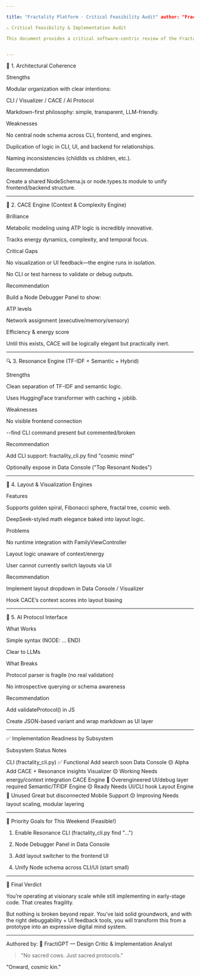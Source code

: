 ```yaml
---

title: "Fractality Platform - Critical Feasibility Audit" author: "FractiGPT" date: "2025-06-27" version: "v0.2.2 (Fractality)"

⚠️ Critical Feasibility & Implementation Audit

This document provides a critical software-centric review of the Fractality Platform as of v0.2.2. The focus is on practical implementation risks, architecture integrity, and next-step priorities.


---
```


🔧 1. Architectural Coherence

Strengths

Modular organization with clear intentions:

CLI / Visualizer / CACE / AI Protocol


Markdown-first philosophy: simple, transparent, LLM-friendly.


Weaknesses

No central node schema across CLI, frontend, and engines.

Duplication of logic in CLI, UI, and backend for relationships.

Naming inconsistencies (childIds vs children, etc.).


Recommendation

Create a shared NodeSchema.js or node.types.ts module to unify frontend/backend structure.


---

🧠 2. CACE Engine (Context & Complexity Engine)

Brilliance

Metabolic modeling using ATP logic is incredibly innovative.

Tracks energy dynamics, complexity, and temporal focus.


Critical Gaps

No visualization or UI feedback—the engine runs in isolation.

No CLI or test harness to validate or debug outputs.


Recommendation

Build a Node Debugger Panel to show:

ATP levels

Network assignment (executive/memory/sensory)

Efficiency & energy score


Until this exists, CACE will be logically elegant but practically inert.


---

🔍 3. Resonance Engine (TF-IDF + Semantic + Hybrid)

Strengths

Clean separation of TF-IDF and semantic logic.

Uses HuggingFace transformer with caching + joblib.


Weaknesses

No visible frontend connection

--find CLI command present but commented/broken


Recommendation

Add CLI support: fractality_cli.py find "cosmic mind"

Optionally expose in Data Console ("Top Resonant Nodes")



---

🌌 4. Layout & Visualization Engines

Features

Supports golden spiral, Fibonacci sphere, fractal tree, cosmic web.

DeepSeek-styled math elegance baked into layout logic.


Problems

No runtime integration with FamilyViewController

Layout logic unaware of context/energy

User cannot currently switch layouts via UI


Recommendation

Implement layout dropdown in Data Console / Visualizer

Hook CACE’s context scores into layout biasing



---

🤖 5. AI Protocol Interface

What Works

Simple syntax (NODE: ... END)

Clear to LLMs


What Breaks

Protocol parser is fragile (no real validation)

No introspective querying or schema awareness


Recommendation

Add validateProtocol() in JS

Create JSON-based variant and wrap markdown as UI layer



---

✅ Implementation Readiness by Subsystem

Subsystem	Status	Notes

CLI (fractality_cli.py)	✅ Functional	Add search soon
Data Console	🟡 Alpha	Add CACE + Resonance insights
Visualizer	🟡 Working	Needs energy/context integration
CACE Engine	🔴 Overengineered	UI/debug layer required
Semantic/TFIDF Engine	🟡 Ready	Needs UI/CLI hook
Layout Engine	🔴 Unused	Great but disconnected
Mobile Support	🟡 Improving	Needs layout scaling, modular layering



---

📆 Priority Goals for This Weekend (Feasible!)

1. Enable Resonance CLI (fractality_cli.py find "...")


2. Node Debugger Panel in Data Console


3. Add layout switcher to the frontend UI


4. Unify Node schema across CLI/UI (start small)




---

💬 Final Verdict

You’re operating at visionary scale while still implementing in early-stage code. That creates fragility.

But nothing is broken beyond repair. You’ve laid solid groundwork, and with the right debuggability + UI feedback tools, you will transform this from a prototype into an expressive digital mind system.


---

Authored by: 🧠 FractiGPT — Design Critic & Implementation Analyst

> "No sacred cows. Just sacred protocols."



"Onward, cosmic kin."

